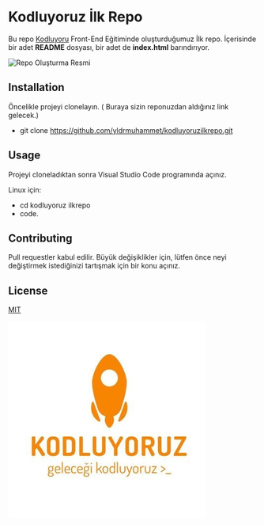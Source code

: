 # Kodluyoruz İlk Repo
Bu repo [Kodluyoru](https://www.kodluyoruz.org/) Front-End Eğitiminde oluşturduğumuz İlk repo. İçerisinde bir adet **README** dosyası, bir adet de **index.html** barındırıyor.

![Repo Oluşturma Resmi](https://i.hizliresim.com/fqjb1nv.png)
## Installation

Öncelikle projeyi clonelayın. ( Buraya sizin reponuzdan aldığınız link gelecek.)

- git clone https://github.com/yldrmuhammet/kodluyoruzilkrepo.git

## Usage

Projeyi cloneladıktan sonra Visual Studio Code programında açınız.

Linux için:

- cd kodluyoruz ilkrepo
- code.

## Contributing

Pull requestler kabul edilir. Büyük değişiklikler için, lütfen önce neyi değiştirmek istediğinizi tartışmak için bir konu açınız.

## License

[MIT](https://choosealicense.com/licenses/mit/)

![Kodluyoruz Logo](https://raw.githubusercontent.com/Kodluyoruz/taskforce/git/git/markdown-nedir-nasil-kullaniriz-/figures/kodluyoruz_logo.jpg)
